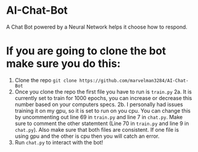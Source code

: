# AI-Chat-Bot
A Chat Bot powered by a Neural Network helps it choose how to respond.

# If you are going to clone the bot make sure you do this:
1. Clone the repo `git clone https://github.com/marvelman3284/AI-Chat-Bot`
2. Once you clone the repo the first file you have to run is `train.py`
    2a. It is currently set to train for 1000 epochs, you can increase or decrease this number based on your computers specs.
        2b. I personally had issues training it on my gpu, so it is set to run on you cpu. You can change this by uncommenting out line 69 in `train.py` and line 7 in `chat.py`. Make sure to comment the other statemtent (Line 70 in `train.py` and line 9 in `chat.py`). Also make sure that both files are consistent. If one file is using gpu and the other is cpu then you will catch an error.
3. Run `chat.py` to interact with the bot!
